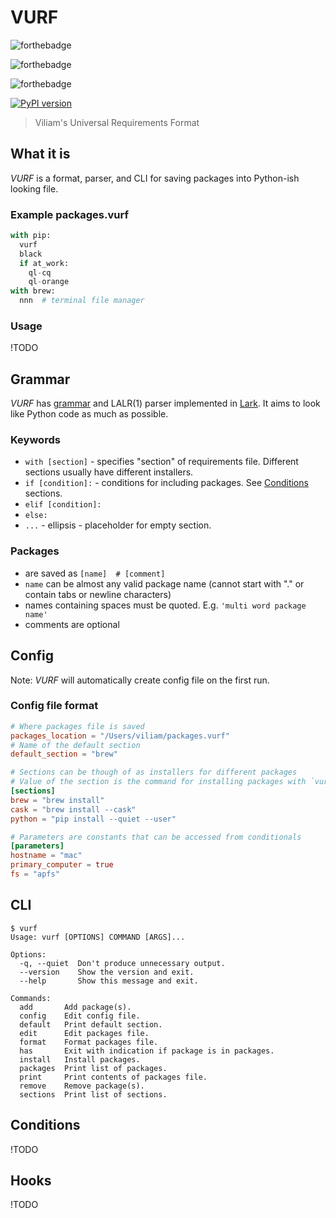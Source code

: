 # VURF
![forthebadge](https://forthebadge.com/images/badges/powered-by-black-magic.svg)

![forthebadge](https://forthebadge.com/images/badges/pretty-risque.svg)

![forthebadge](https://forthebadge.com/images/badges/works-on-my-machine.svg)

[![PyPI version](https://badge.fury.io/py/vurf.svg)](https://badge.fury.io/py/vurf)

> Viliam's Universal Requirements Format

## What it is
*VURF* is a format, parser, and CLI for saving packages into Python-ish looking file.

### Example packages.vurf
```python
with pip:
  vurf
  black
  if at_work:
    ql-cq
    ql-orange
with brew:
  nnn  # terminal file manager
```

### Usage
!TODO

## Grammar
*VURF* has [grammar](./vurf/grammar.lark) and LALR(1) parser implemented in [Lark](https://github.com/lark-parser/lark).
It aims to look like Python code as much as possible.

### Keywords
* `with [section]` - specifies "section" of requirements file. Different sections usually have different installers.
* `if [condition]:` - conditions for including packages. See [Conditions](##Conditions) sections.
* `elif [condition]:`
* `else:`
* `...` - ellipsis - placeholder for empty section.

### Packages
* are saved as `[name]  # [comment]`
* `name` can be almost any valid package name (cannot start with "." or contain tabs or newline characters)
* names containing spaces must be quoted. E.g. `'multi word package name'`
* comments are optional

## Config

Note: *VURF* will automatically create config file on the first run.

### Config file format
```toml
# Where packages file is saved
packages_location = "/Users/viliam/packages.vurf"
# Name of the default section
default_section = "brew"

# Sections can be though of as installers for different packages
# Value of the section is the command for installing packages with `vurf install`
[sections]
brew = "brew install"
cask = "brew install --cask"
python = "pip install --quiet --user"

# Parameters are constants that can be accessed from conditionals
[parameters]
hostname = "mac"
primary_computer = true
fs = "apfs"
```

## CLI
```
$ vurf
Usage: vurf [OPTIONS] COMMAND [ARGS]...

Options:
  -q, --quiet  Don't produce unnecessary output.
  --version    Show the version and exit.
  --help       Show this message and exit.

Commands:
  add       Add package(s).
  config    Edit config file.
  default   Print default section.
  edit      Edit packages file.
  format    Format packages file.
  has       Exit with indication if package is in packages.
  install   Install packages.
  packages  Print list of packages.
  print     Print contents of packages file.
  remove    Remove package(s).
  sections  Print list of sections.
```

## Conditions
!TODO

## Hooks
!TODO
